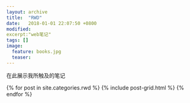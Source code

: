 ```yaml
---
layout: archive
title:  "RWD"
date:   2018-01-01 22:07:50 +0800
modified:
excerpt:"web笔记"
tags: []
image: 
  feature: books.jpg
  teaser:
---
```


在此展示我所触及的笔记


<div class="tiles">
{% for post in site.categories.rwd %}
  {% include post-grid.html %}
{% endfor %}
</div><!-- /.tiles 把所有categories 有 rwd 的列出来-->